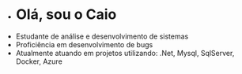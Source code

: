 - <h1> Olá, sou o Caio
- Estudante de análise e desenvolvimento de sistemas
- Proficiência em desenvolvimento de bugs
- Atualmente atuando em projetos utilizando: .Net, Mysql, SqlServer, Docker, Azure

